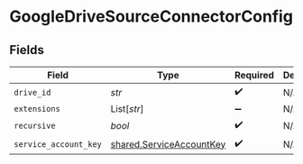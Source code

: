 # GoogleDriveSourceConnectorConfig


## Fields

| Field                                                                | Type                                                                 | Required                                                             | Description                                                          |
| -------------------------------------------------------------------- | -------------------------------------------------------------------- | -------------------------------------------------------------------- | -------------------------------------------------------------------- |
| `drive_id`                                                           | *str*                                                                | :heavy_check_mark:                                                   | N/A                                                                  |
| `extensions`                                                         | List[*str*]                                                          | :heavy_minus_sign:                                                   | N/A                                                                  |
| `recursive`                                                          | *bool*                                                               | :heavy_check_mark:                                                   | N/A                                                                  |
| `service_account_key`                                                | [shared.ServiceAccountKey](../../models/shared/serviceaccountkey.md) | :heavy_check_mark:                                                   | N/A                                                                  |